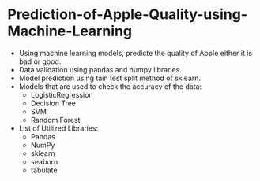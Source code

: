 # Prediction-of-Apple-Quality-using-Machine-Learning
* Using machine learning models, predicte the quality of Apple either it is bad or good.
* Data validation using pandas and numpy libraries.
* Model prediction using tain test split method of sklearn.
* Models that are used to check the accuracy of the data:
   * LogisticRegression
   * Decision Tree
   * SVM
   * Random Forest
* List of Utilized Libraries:
   * Pandas
   * NumPy
   * sklearn
   * seaborn
   * tabulate
